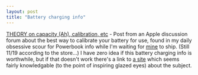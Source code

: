 ```yaml
---
layout: post
title: "Battery charging info"
---
```




<a href="http://discussions.info.apple.com/WebX?14@246.NvFdaZqbl1A.4@.599c1f27">THEORY on capacity (Ah), calibration, etc</a> - Post from an Apple discussion forum about the best way to calibrate your battery for use, found in my daily obsessive scour for Powerbook info while I'm waiting for <a href="/2003/10/28/dropped_the_hammer_on_the_powerbook.html">mine</a> to ship. (Still 11/19 according to the store...) I have zero idea if this battery charging info is worthwhile, but if that doesn't work there's a link to <a href="http://www.batteryuniversity.com/">a site</a> which seems fairly knowledgable (to the point of inspiring glazed eyes) about the subject.


